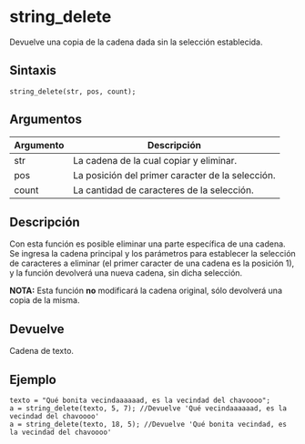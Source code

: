 # string_delete

Devuelve una copia de la cadena dada sin la selección establecida.

## Sintaxis

  
```gml  
string_delete(str, pos, count);  
```  

## Argumentos

Argumento|Descripción|  
---|---|  
str|La cadena de la cual copiar y eliminar.|  
pos|La posición del primer caracter de la selección.|  
count|La cantidad de caracteres de la selección.|  

## Descripción

Con esta función es posible eliminar una parte específica de una cadena. Se ingresa la cadena principal y los parámetros para establecer la selección de caracteres a eliminar (el primer caracter de una cadena es la posición 1), y la función devolverá una nueva cadena, sin dicha selección.  
  
**NOTA:** Esta función **no** modificará la cadena original, sólo devolverá una copia de la misma.

## Devuelve

Cadena de texto.

## Ejemplo

  
```gml  
texto = "Qué bonita vecindaaaaaad, es la vecindad del chavoooo";  
a = string_delete(texto, 5, 7); //Devuelve 'Qué vecindaaaaaad, es la vecindad del chavoooo'  
a = string_delete(texto, 18, 5); //Devuelve 'Qué bonita vecindad, es la vecindad del chavoooo'  
```